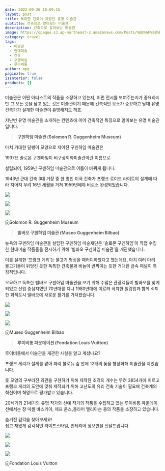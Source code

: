 ```yaml
---
date: 2022-09-26 15:09:15
layout: post
title: 독특한 건축이 특징인 유명 미술관
subtitle: 건축으로 알아보는 미술관
description: 건축으로 알아보는 미술관
image: https://opaque.s3.ap-northeast-2.amazonaws.com/Posts/%EB%AF%B8%EC%88%A0%EA%B4%80+02/%E1%84%80%E1%85%A5%E1%86%AB%E1%84%8E%E1%85%AE%E1%86%A8%E1%84%8B%E1%85%B3%E1%84%85%E1%85%A9%E1%84%8B%E1%85%A1%E1%86%AF%E1%84%8B%E1%85%A1%E1%84%87%E1%85%A9%E1%86%AB%E1%84%86%E1%85%B5%E1%84%89%E1%85%AE%E1%86%AF%E1%84%80%E1%85%AA%E1%86%AB-3.jpg
category: travel
tags:
  - 미술관
  - 현대미술
  - 건축
  - 구겐하임
  - 루이비통
author: opq
paginate: true
isInterior: false
products: []
---
```

미술관은 어떤 아티스트의 작품을 소장하고 있는지, 어떤 전시를 보여주는지가 중요하지만 그 모든 것을 담고 있는 것은 미술관이기 때문에 건축적인 요소가 중요하고 당대 유명 건축가가 설계한 미술관이 유명해지도 하죠.

지난번 유명 미술관을 소개하는 컨텐츠에 이어 건축적인 특징으로 알아보는 유명 미술관입니다.

> **구겐하임 미술관 (Solomon R. Guggenheim Museum)**

마치 거대한 달팽이 모양으로 지어진 구겐하임 미술관은

1937년 솔로몬 구겐하임이 비구상회화미술관이란 이름으로 

설립되어, 1959년 구겐하임 미술관으로 이름이 바뀌게 됩니다.

1943년 근대 건축 3대 거장 중 한 명인 미국 건축가 프랭크 로이드 라이트의 설계에 따라 지어져 무려 16년 세월을 거쳐 1959년에야 비로소 완성되었습니다.

![](https://opaque.s3.ap-northeast-2.amazonaws.com/Posts/%EB%AF%B8%EC%88%A0%EA%B4%80+02/%E1%84%80%E1%85%A5%E1%86%AB%E1%84%8E%E1%85%AE%E1%86%A8%E1%84%8B%E1%85%B3%E1%84%85%E1%85%A9%E1%84%8B%E1%85%A1%E1%86%AF%E1%84%8B%E1%85%A1%E1%84%87%E1%85%A9%E1%86%AB%E1%84%86%E1%85%B5%E1%84%89%E1%85%AE%E1%86%AF%E1%84%80%E1%85%AA%E1%86%AB-1.jpg)

![](https://opaque.s3.ap-northeast-2.amazonaws.com/Posts/%EB%AF%B8%EC%88%A0%EA%B4%80+02/%E1%84%80%E1%85%A5%E1%86%AB%E1%84%8E%E1%85%AE%E1%86%A8%E1%84%8B%E1%85%B3%E1%84%85%E1%85%A9%E1%84%8B%E1%85%A1%E1%86%AF%E1%84%8B%E1%85%A1%E1%84%87%E1%85%A9%E1%86%AB%E1%84%86%E1%85%B5%E1%84%89%E1%85%AE%E1%86%AF%E1%84%80%E1%85%AA%E1%86%AB-2.jpg)

![](https://opaque.s3.ap-northeast-2.amazonaws.com/Posts/%EB%AF%B8%EC%88%A0%EA%B4%80+02/%E1%84%80%E1%85%A5%E1%86%AB%E1%84%8E%E1%85%AE%E1%86%A8%E1%84%8B%E1%85%B3%E1%84%85%E1%85%A9%E1%84%8B%E1%85%A1%E1%86%AF%E1%84%8B%E1%85%A1%E1%84%87%E1%85%A9%E1%86%AB%E1%84%86%E1%85%B5%E1%84%89%E1%85%AE%E1%86%AF%E1%84%80%E1%85%AA%E1%86%AB-3.jpg)

ⓒSolomon R. Guggenheim Museum



> **빌바오 구겐하임 미술관 (Museo Guggenheim Bilbao)**

뉴욕의 구겐하임 미술관을 설립한 구겐하임 미술재단은 ‘솔로몬 구겐하임’이 직접 수집한 현대미술 작품들을 전시하기 위해 ‘빌바오 구겐하임 미술관’을 개관했습니다.

이를 설계한 ‘프랭크 게리’는 물고기 형상을 패러디하였다고 했는데요, 마치 여러 마리 물고기들이 뒤엉킨 듯한 독특한 건축물과 비늘이 반짝이는 듯한 거대한 금속 패널이 특징적입니다.

오묘하고 독특한 빌바오 구겐하임 미술관을 보기 위해 수많은 관광객들이 빌바오를 찾게 되었고 산업 중심지였던 70년대를 지나 1980년대에 이르러 쇠퇴한 철강업과 함께 쇠퇴한 회색도시 빌바오에 새로운 활기를 가져왔습니다.

![](https://opaque.s3.ap-northeast-2.amazonaws.com/Posts/%EB%AF%B8%EC%88%A0%EA%B4%80+02/%E1%84%80%E1%85%A5%E1%86%AB%E1%84%8E%E1%85%AE%E1%86%A8%E1%84%8B%E1%85%B3%E1%84%85%E1%85%A9%E1%84%8B%E1%85%A1%E1%86%AF%E1%84%8B%E1%85%A1%E1%84%87%E1%85%A9%E1%86%AB%E1%84%86%E1%85%B5%E1%84%89%E1%85%AE%E1%86%AF%E1%84%80%E1%85%AA%E1%86%AB-4.jpg)

![](https://opaque.s3.ap-northeast-2.amazonaws.com/Posts/%EB%AF%B8%EC%88%A0%EA%B4%80+02/%E1%84%80%E1%85%A5%E1%86%AB%E1%84%8E%E1%85%AE%E1%86%A8%E1%84%8B%E1%85%B3%E1%84%85%E1%85%A9%E1%84%8B%E1%85%A1%E1%86%AF%E1%84%8B%E1%85%A1%E1%84%87%E1%85%A9%E1%86%AB%E1%84%86%E1%85%B5%E1%84%89%E1%85%AE%E1%86%AF%E1%84%80%E1%85%AA%E1%86%AB-5.jpg)

![](https://opaque.s3.ap-northeast-2.amazonaws.com/Posts/%EB%AF%B8%EC%88%A0%EA%B4%80+02/%E1%84%80%E1%85%A5%E1%86%AB%E1%84%8E%E1%85%AE%E1%86%A8%E1%84%8B%E1%85%B3%E1%84%85%E1%85%A9%E1%84%8B%E1%85%A1%E1%86%AF%E1%84%8B%E1%85%A1%E1%84%87%E1%85%A9%E1%86%AB%E1%84%86%E1%85%B5%E1%84%89%E1%85%AE%E1%86%AF%E1%84%80%E1%85%AA%E1%86%AB-6.jpg)

ⓒMuseo Guggenheim Bilbao



> **루이비통 파운데이션 (Fondation Louis Vuitton)**

루이비통에서 미술관을 개관한 사실을 알고 계셨나요?

프랭크 게리가 설계를 맡아 파리 볼로뉴 숲 안에 12개의 돛을 형상화해 미술관을 지었습니다.

돛 모양의 구부러진 외관을 구현하기 위해 제작된 조각의 개수는 무려 3854개에 이르고 프랭크 게리의 도안에 맞춰 제작되기 위해 고난도의 유리 건축 기술이 필요해 건축계의 혁신이며 혁명으로 평가받고 있습니다.

20세기와 21세기의 유명 작가와 신예 작가의 작품을 수집하고 있는 루이비통 파운데이션에서는 장 미셸 바스키아, 제프 쿤스,올라퍼 엘리아슨 등의 작품을 소장하고 있습니다.

숨겨진 감각을 찾아보세요!\
쉽고 재밌게 감각적인 라이프스타일, 인테리어 정보만을 전달드립니다.

![](https://opaque.s3.ap-northeast-2.amazonaws.com/Posts/%EB%AF%B8%EC%88%A0%EA%B4%80+02/%E1%84%80%E1%85%A5%E1%86%AB%E1%84%8E%E1%85%AE%E1%86%A8%E1%84%8B%E1%85%B3%E1%84%85%E1%85%A9%E1%84%8B%E1%85%A1%E1%86%AF%E1%84%8B%E1%85%A1%E1%84%87%E1%85%A9%E1%86%AB%E1%84%86%E1%85%B5%E1%84%89%E1%85%AE%E1%86%AF%E1%84%80%E1%85%AA%E1%86%AB-7.jpeg)

![](https://opaque.s3.ap-northeast-2.amazonaws.com/Posts/%EB%AF%B8%EC%88%A0%EA%B4%80+02/%E1%84%80%E1%85%A5%E1%86%AB%E1%84%8E%E1%85%AE%E1%86%A8%E1%84%8B%E1%85%B3%E1%84%85%E1%85%A9%E1%84%8B%E1%85%A1%E1%86%AF%E1%84%8B%E1%85%A1%E1%84%87%E1%85%A9%E1%86%AB%E1%84%86%E1%85%B5%E1%84%89%E1%85%AE%E1%86%AF%E1%84%80%E1%85%AA%E1%86%AB-8.jpg)

![](https://opaque.s3.ap-northeast-2.amazonaws.com/Posts/%EB%AF%B8%EC%88%A0%EA%B4%80+02/%E1%84%80%E1%85%A5%E1%86%AB%E1%84%8E%E1%85%AE%E1%86%A8%E1%84%8B%E1%85%B3%E1%84%85%E1%85%A9%E1%84%8B%E1%85%A1%E1%86%AF%E1%84%8B%E1%85%A1%E1%84%87%E1%85%A9%E1%86%AB%E1%84%86%E1%85%B5%E1%84%89%E1%85%AE%E1%86%AF%E1%84%80%E1%85%AA%E1%86%AB-9.jpg)

ⓒFondation Louis Vuitton